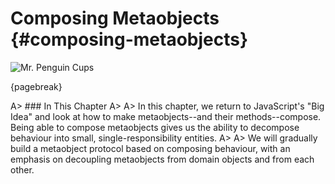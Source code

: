# Composing Metaobjects {#composing-metaobjects}

![Mr. Penguin Cups](images/8/mr-penguin-espresso-cups.jpg)

{pagebreak}

A> ### In This Chapter
A>
A> In this chapter, we return to JavaScript's "Big Idea" and look at how to make metaobjects--and their methods--compose. Being able to compose metaobjects gives us the ability to decompose behaviour into small, single-responsibility entities.
A>
A> We will gradually build a metaobject protocol based on composing behaviour, with an emphasis on decoupling metaobjects from domain objects and from each other.

